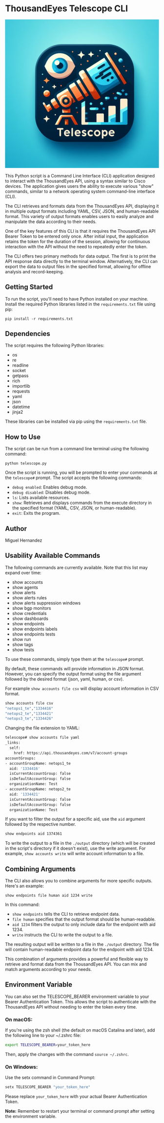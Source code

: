 # ThousandEyes Telescope CLI

![Telescope CLI](telescope.jpeg)

This Python script is a Command Line Interface (CLI) application designed to interact with the ThousandEyes API, using a syntax similar to Cisco devices. The application gives users the ability to execute various "show" commands, similar to a network operating system command-line interface (CLI).

The CLI retrieves and formats data from the ThousandEyes API, displaying it in multiple output formats including YAML, CSV, JSON, and human-readable format. This variety of output formats enables users to easily analyze and manipulate the data according to their needs.

One of the key features of this CLI is that it requires the ThousandEyes API Bearer Token to be entered only once. After initial input, the application retains the token for the duration of the session, allowing for continuous interaction with the API without the need to repeatedly enter the token.

The CLI offers two primary methods for data output. The first is to print the API response data directly to the terminal window. Alternatively, the CLI can export the data to output files in the specified format, allowing for offline analysis and record-keeping.

## Getting Started

To run the script, you'll need to have Python installed on your machine. Install the required Python libraries listed in the `requirements.txt` file using pip:

```
pip install -r requirements.txt
```

## Dependencies

The script requires the following Python libraries:

- os
- re
- readline
- socket
- getpass
- rich
- importlib
- requests
- yaml
- json
- datetime
- jinja2

These libraries can be installed via pip using the `requirements.txt` file.

## How to Use

The script can be run from a command line terminal using the following command:

```
python telescope.py
```

Once the script is running, you will be prompted to enter your commands at the `telescope#` prompt. The script accepts the following commands:

- `debug enabled`: Enables debug mode.
- `debug disabled`: Disables debug mode.
- `ls`: Lists available resources.
- `show`: Retrieves and displays commands from the execute directory in the specified format (YAML, CSV, JSON, or human-readable).
- `exit`: Exits the program.

## Author

Miguel Hernandez

## Usability Available Commands
The following commands are currently available. Note that this list may expand over time:

- show accounts
- show agents
- show alerts
- show alerts rules
- show alerts suppression windows
- show bgp monitors
- show credentials
- show dashboards
- show endpoints
- show endpoints labels
- show endpoints tests
- show run
- show tags
- show tests

To use these commands, simply type them at the `telescope#` prompt.

By default, these commands will provide information in JSON format. However, you can specify the output format using the file argument followed by the desired format (json, yaml, human, or csv). 

For example `show accounts file csv` will display account information in CSV format.

```bash
show accounts file csv
"netops1_te","1334416"
"netops2_te","1334421"
"netops3_te","1334426"
```

Changing the file extension to YAML:

```bash
telescope# show accounts file yaml
_links:
  self:
    href: https://api.thousandeyes.com/v7/account-groups
accountGroups:
- accountGroupName: netops1_te
  aid: '1334416'
  isCurrentAccountGroup: false
  isDefaultAccountGroup: false
  organizationName: Test
- accountGroupName: netops2_te
  aid: '1334421'
  isCurrentAccountGroup: false
  isDefaultAccountGroup: false
  organizationName: Test
```

If you want to filter the output for a specific aid, use the `aid` argument followed by the respective number. 

```bash
show endpoints aid 1374361
```

To write the output to a file in the `./output` directory (which will be created in the script's directory if it doesn't exist), use the write argument. For example, `show accounts write` will write account information to a file.

## Combining Arguments

The CLI also allows you to combine arguments for more specific outputs. Here's an example:

```
show endpoints file human aid 1234 write
```

In this command:

- `show endpoints` tells the CLI to retrieve endpoint data.
- `file human` specifies that the output format should be human-readable.
- `aid 1234` filters the output to only include data for the endpoint with aid 1234.
- `write` instructs the CLI to write the output to a file.

The resulting output will be written to a file in the `./output` directory. The file will contain human-readable endpoint data for the endpoint with aid 1234.

This combination of arguments provides a powerful and flexible way to retrieve and format data from the ThousandEyes API. You can mix and match arguments according to your needs.

## Environment Variable
You can also set the TELESCOPE_BEARER environment variable to your Bearer Authentication Token. This allows the script to authenticate with the ThousandEyes API without needing to enter the token every time.

### On macOS:

If you're using the zsh shell (the default on macOS Catalina and later), add the following line to your ~/.zshrc file:

```bash
export TELESCOPE_BEARER=your_token_here
```

Then, apply the changes with the command `source ~/.zshrc`.

### On Windows:

Use the setx command in Command Prompt:

```bash
setx TELESCOPE_BEARER "your_token_here"
```

Please replace `your_token_here` with your actual Bearer Authentication Token.

**Note:** Remember to restart your terminal or command prompt after setting the environment variable.
